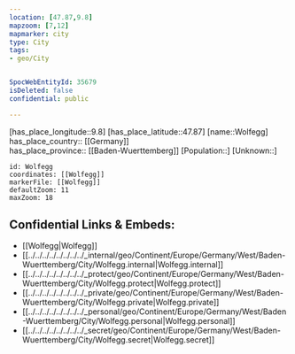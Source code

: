 ```yaml
---
location: [47.87,9.8] 
mapzoom: [7,12] 
mapmarker: city 
type: City
tags:
- geo/City


SpocWebEntityId: 35679
isDeleted: false
confidential: public

---
```

[has_place_longitude::9.8] 
[has_place_latitude::47.87] 
[name::Wolfegg] 
has_place_country:: [[Germany]]  
has_place_province:: [[Baden-Wuerttemberg]] 
[Population::] 
[Unknown::] 


```leaflet
id: Wolfegg
coordinates: [[Wolfegg]] 
markerFile: [[Wolfegg]] 
defaultZoom: 11 
maxZoom: 18
```


## Confidential Links & Embeds: 
- [[Wolfegg|Wolfegg]]  
- [[../../../../../../../../_internal/geo/Continent/Europe/Germany/West/Baden-Wuerttemberg/City/Wolfegg.internal|Wolfegg.internal]] 
- [[../../../../../../../../_protect/geo/Continent/Europe/Germany/West/Baden-Wuerttemberg/City/Wolfegg.protect|Wolfegg.protect]] 
- [[../../../../../../../../_private/geo/Continent/Europe/Germany/West/Baden-Wuerttemberg/City/Wolfegg.private|Wolfegg.private]] 
- [[../../../../../../../../_personal/geo/Continent/Europe/Germany/West/Baden-Wuerttemberg/City/Wolfegg.personal|Wolfegg.personal]] 
- [[../../../../../../../../_secret/geo/Continent/Europe/Germany/West/Baden-Wuerttemberg/City/Wolfegg.secret|Wolfegg.secret]] 
